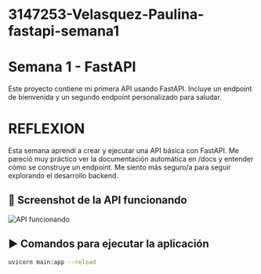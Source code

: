 # 3147253-Velasquez-Paulina-fastapi-semana1



# Semana 1 - FastAPI

Este proyecto contiene mi primera API usando FastAPI. Incluye un endpoint de bienvenida y un segundo endpoint personalizado para saludar.

# REFLEXION
Esta semana aprendí a crear y ejecutar una API básica con FastAPI. Me pareció muy práctico ver la documentación automática en /docs y entender cómo se construye un endpoint. Me siento más seguro/a para seguir explorando el desarrollo backend.

## 📸 Screenshot de la API funcionando

![API funcionando](<img width="1815" height="676" alt="screenshoot" src="https://github.com/user-attachments/assets/bb49082d-b4d4-4910-b538-8bbe5a406484" />
)

## ▶️ Comandos para ejecutar la aplicación

```bash
uvicorn main:app --reload


